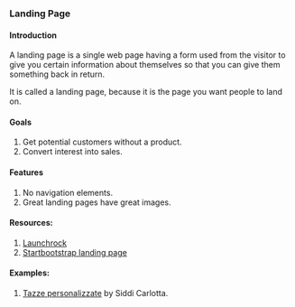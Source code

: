 ### Landing Page

#### Introduction
A landing page is a single web page having a form used from the visitor 
to give you certain information about themselves so that you can give them something back in return.

It is called a landing page, because it is the page you want people to land on.  

#### Goals

1. Get potential customers without a product.
2. Convert interest into sales.

#### Features

1. No navigation elements.
2. Great landing pages have great images.

#### Resources:

1. [Launchrock](https://www.launchrock.com/)
2. [Startbootstrap landing page](https://github.com/BlackrockDigital/startbootstrap-landing-page)


#### Examples:

1. [Tazze personalizzate](http://tazze-personalizzate.launchrock.com/) by Siddi Carlotta.
